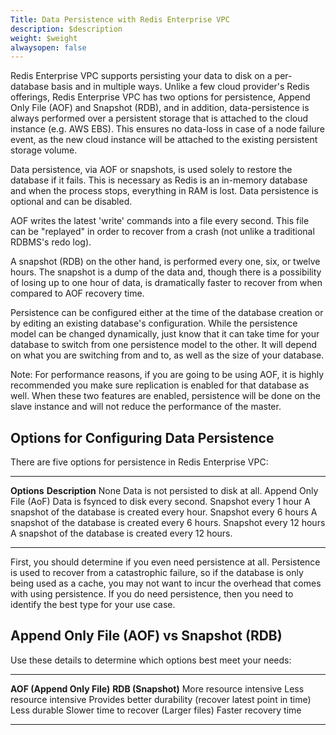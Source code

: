 ```yaml
---
Title: Data Persistence with Redis Enterprise VPC
description: $description
weight: $weight
alwaysopen: false
---
```

Redis Enterprise VPC supports persisting your data to disk on a
per-database basis and in multiple ways. Unlike a few cloud provider's
Redis offerings, Redis Enterprise VPC has two options for persistence,
Append Only File (AOF) and Snapshot (RDB), and in addition,
data-persistence is always performed over a persistent storage that is
attached to the cloud instance (e.g. AWS EBS). This ensures no data-loss
in case of a node failure event, as the new cloud instance will be
attached to the existing persistent storage volume.

Data persistence, via AOF or snapshots, is used solely to restore the
database if it fails. This is necessary as Redis is an in-memory
database and when the process stops, everything in RAM is lost. Data
persistence is optional and can be disabled.

AOF writes the latest 'write' commands into a file every second. This
file can be "replayed" in order to recover from a crash (not unlike a
traditional RDBMS's redo log).

A snapshot (RDB) on the other hand, is performed every one, six, or
twelve hours. The snapshot is a dump of the data and, though there is a
possibility of losing up to one hour of data, is dramatically faster to
recover from when compared to AOF recovery time.

Persistence can be configured either at the time of the database
creation or by editing an existing database's configuration. While the
persistence model can be changed dynamically, just know that it can take
time for your database to switch from one persistence model to the
other. It will depend on what you are switching from and to, as well as
the size of your database.

Note: For performance reasons, if you are going to be using AOF, it is
highly recommended you make sure replication is enabled for that
database as well. When these two features are enabled, persistence will
be done on the slave instance and will not reduce the performance of the
master.

Options for Configuring Data Persistence
----------------------------------------

There are five options for persistence in Redis Enterprise VPC:

  ------------------------- -------------------------------------------------------
  **Options**               **Description**
  None                      Data is not persisted to disk at all.
  Append Only File (AoF)    Data is fsynced to disk every second.
  Snapshot every 1 hour     A snapshot of the database is created every hour.
  Snapshot every 6 hours    A snapshot of the database is created every 6 hours.
  Snapshot every 12 hours   A snapshot of the database is created every 12 hours.
  ------------------------- -------------------------------------------------------

First, you should determine if you even need persistence at all.
Persistence is used to recover from a catastrophic failure, so if the
database is only being used as a cache, you may not want to incur the
overhead that comes with using persistence. If you do need persistence,
then you need to identify the best type for your use case.

Append Only File (AOF) vs Snapshot (RDB)
----------------------------------------

Use these details to determine which options best meet your needs:

  ----------------------------------------------------------- -------------------------
  **AOF (Append Only File)**                                  **RDB (Snapshot)**
  More resource intensive                                     Less resource intensive
  Provides better durability (recover latest point in time)   Less durable
  Slower time to recover (Larger files)                       Faster recovery time
  ----------------------------------------------------------- -------------------------
